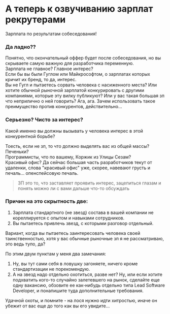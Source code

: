 # А теперь к озвучиванию зарплат рекрутерами

Зарплата по результатам собеседования!

### Да ладно??  

Понятно, что окончательный оффер будет после собеседования, но вы скрываете самую важную для разработчика переменную.  
Зарплата не главное? Главное интерес?  
Если бы вы были Гуглом или Майкрософтом, о зарплатах которых кричит их бренд, то да, интерес.  
Вы не Гугл и пытаетесь сорвать человека с насиженного места?
Или хотите обычной рыночной зарплатой конкурировать с другими компаниями, которые эту вилку публикуют?
Или у вас такая большая зп что неприлично о ней говорить? Ага, ага. Зачем использовать такое преимущество против конкурентов, действительно...

### Серьезно? Чисто за интерес?
Какой именно вы должны вызывать у человека интерес в этой конкурентной борьбе?

Тоесть, если не зп, то что должно выделять вас из общей массы?
Печеньки?  
Программисты, что по вашему, Коржик из Улицы Сезам?  
Красивый офис? Да сейчас большая часть разработчиков текут от удаленки, слова "красивый офис" уже, скорее, навевают грусть и печаль... опенспейсовую печаль.  

> ЗП это то, что заставляет проявить интерес, зацепиться глазам и понять можно ли с вами дальше что-то обсуждать

### Причин на это скрытность две:  
1. Зарплата стандартного (не звезд) состава в вашей компании не кореллируется с опытом и навыками сотрудников.
2. Вы пытаетесь привлечь звезд, с которыми разговор отдельный.  

Вариант, когда вы пытаетесь заинтересовать человека своей таинственностью, хотя у вас обычные рыночные зп я не рассматриваю, это ведь тупо, да?

По этим двум пунктам у меня два замечания:
1. Ну, вы тут сами себя в ловушку загоняете, ничего кроме стандартизации не порекомендую.
2. А на звезд надо отдельно охотиться, разве нет? Ну, или если хотите подхватить кого-то случайно залетевшего на рынок, сделайте еще одну вакансию, обзовите ее как-нибудь отдельно типа Lead Software Developer, и понапишите туда дополнительные требования.

Удачной охоты, и помните - на лося нужно идти хитростью, иначе он убежит от вас еще до того как вы его увидите...
